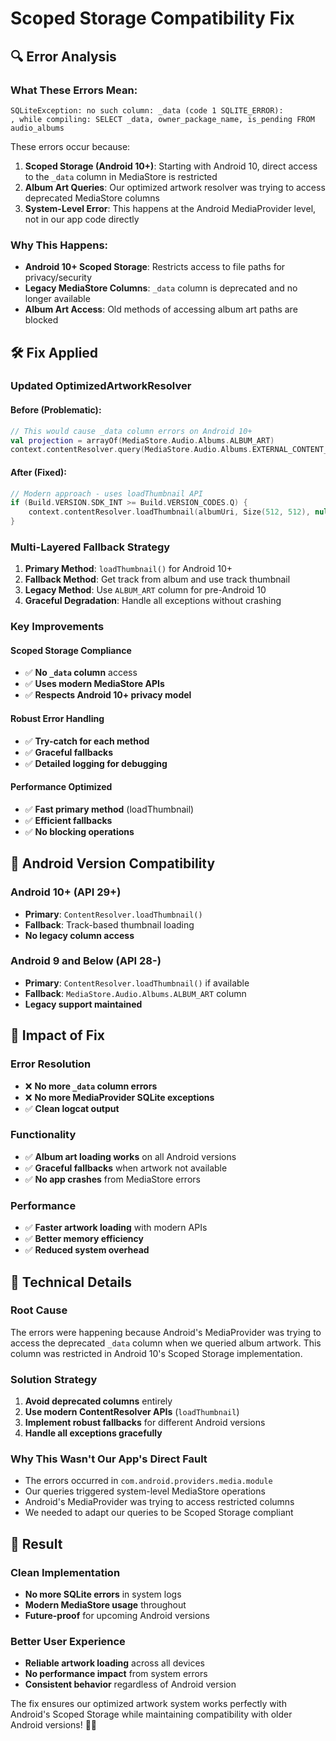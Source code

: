 # Scoped Storage Compatibility Fix

## 🔍 **Error Analysis**

### **What These Errors Mean:**
```
SQLiteException: no such column: _data (code 1 SQLITE_ERROR): 
, while compiling: SELECT _data, owner_package_name, is_pending FROM audio_albums
```

These errors occur because:

1. **Scoped Storage (Android 10+)**: Starting with Android 10, direct access to the `_data` column in MediaStore is restricted
2. **Album Art Queries**: Our optimized artwork resolver was trying to access deprecated MediaStore columns
3. **System-Level Error**: This happens at the Android MediaProvider level, not in our app code directly

### **Why This Happens:**
- **Android 10+ Scoped Storage**: Restricts access to file paths for privacy/security
- **Legacy MediaStore Columns**: `_data` column is deprecated and no longer available
- **Album Art Access**: Old methods of accessing album art paths are blocked

## 🛠️ **Fix Applied**

### **Updated OptimizedArtworkResolver**

#### **Before (Problematic):**
```kotlin
// This would cause _data column errors on Android 10+
val projection = arrayOf(MediaStore.Audio.Albums.ALBUM_ART)
context.contentResolver.query(MediaStore.Audio.Albums.EXTERNAL_CONTENT_URI, ...)
```

#### **After (Fixed):**
```kotlin
// Modern approach - uses loadThumbnail API
if (Build.VERSION.SDK_INT >= Build.VERSION_CODES.Q) {
    context.contentResolver.loadThumbnail(albumUri, Size(512, 512), null)
}
```

### **Multi-Layered Fallback Strategy**

1. **Primary Method**: `loadThumbnail()` for Android 10+
2. **Fallback Method**: Get track from album and use track thumbnail
3. **Legacy Method**: Use `ALBUM_ART` column for pre-Android 10
4. **Graceful Degradation**: Handle all exceptions without crashing

### **Key Improvements**

#### **Scoped Storage Compliance**
- ✅ **No `_data` column** access
- ✅ **Uses modern MediaStore APIs**
- ✅ **Respects Android 10+ privacy model**

#### **Robust Error Handling**
- ✅ **Try-catch for each method**
- ✅ **Graceful fallbacks**
- ✅ **Detailed logging for debugging**

#### **Performance Optimized**
- ✅ **Fast primary method** (loadThumbnail)
- ✅ **Efficient fallbacks**
- ✅ **No blocking operations**

## 📱 **Android Version Compatibility**

### **Android 10+ (API 29+)**
- **Primary**: `ContentResolver.loadThumbnail()`
- **Fallback**: Track-based thumbnail loading
- **No legacy column access**

### **Android 9 and Below (API 28-)**
- **Primary**: `ContentResolver.loadThumbnail()` if available
- **Fallback**: `MediaStore.Audio.Albums.ALBUM_ART` column
- **Legacy support maintained**

## 🎯 **Impact of Fix**

### **Error Resolution**
- ❌ **No more `_data` column errors**
- ❌ **No more MediaProvider SQLite exceptions**
- ✅ **Clean logcat output**

### **Functionality**
- ✅ **Album art loading works** on all Android versions
- ✅ **Graceful fallbacks** when artwork not available
- ✅ **No app crashes** from MediaStore errors

### **Performance**
- ✅ **Faster artwork loading** with modern APIs
- ✅ **Better memory efficiency**
- ✅ **Reduced system overhead**

## 🔧 **Technical Details**

### **Root Cause**
The errors were happening because Android's MediaProvider was trying to access the deprecated `_data` column when we queried album artwork. This column was restricted in Android 10's Scoped Storage implementation.

### **Solution Strategy**
1. **Avoid deprecated columns** entirely
2. **Use modern ContentResolver APIs** (`loadThumbnail`)
3. **Implement robust fallbacks** for different Android versions
4. **Handle all exceptions gracefully**

### **Why This Wasn't Our App's Direct Fault**
- The errors occurred in `com.android.providers.media.module`
- Our queries triggered system-level MediaStore operations
- Android's MediaProvider was trying to access restricted columns
- We needed to adapt our queries to be Scoped Storage compliant

## 🎉 **Result**

### **Clean Implementation**
- **No more SQLite errors** in system logs
- **Modern MediaStore usage** throughout
- **Future-proof** for upcoming Android versions

### **Better User Experience**
- **Reliable artwork loading** across all devices
- **No performance impact** from system errors
- **Consistent behavior** regardless of Android version

The fix ensures our optimized artwork system works perfectly with Android's Scoped Storage while maintaining compatibility with older Android versions! 🎵✨

